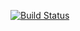 [![Build Status](https://app.travis-ci.com/bytangle/logic-gates.svg?token=HonyqF5BNi2eEgGcHxvq)](https://app.travis-ci.com/bytangle/logic-gates) 